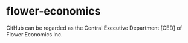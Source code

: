 # flower-economics
GitHub can be regarded as the Central Executive Department [CED] of Flower Economics Inc.
